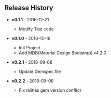 ## Release History

 * **v0.1.1** - 2016-12-21
   - Modify Test code

 * **v0.1.0** - 2016-12-19
   - Init Project
   - Add MDB(Material Design Bootstrap) v4.2.0

 * **v0.2.1** - 2018-09-08
   - Update Gemspec file

 * **v0.2.2** - 2018-09-08
   - Fix railties gem version conflict

